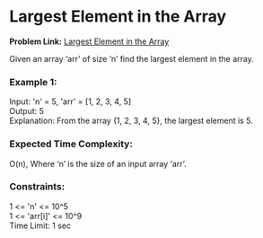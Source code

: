 # Largest Element in the Array
**Problem Link:** [Largest Element in the Array](https://www.codingninjas.com/studio/problems/largest-element-in-the-array-largest-element-in-the-array_5026279?utm_source=striver&utm_medium=website&utm_campaign=codestudio_a_zcourse)

Given an array ‘arr’ of size ‘n’ find the largest element in the array.

### Example 1:
Input: 'n' = 5, 'arr' = [1, 2, 3, 4, 5]  
Output: 5  
Explanation: From the array {1, 2, 3, 4, 5}, the largest element is 5.  

### Expected Time Complexity:
O(n), Where ‘n’ is the size of an input array ‘arr’.

### Constraints:
1 <= 'n' <= 10^5  
1 <= 'arr[i]' <= 10^9  
Time Limit: 1 sec